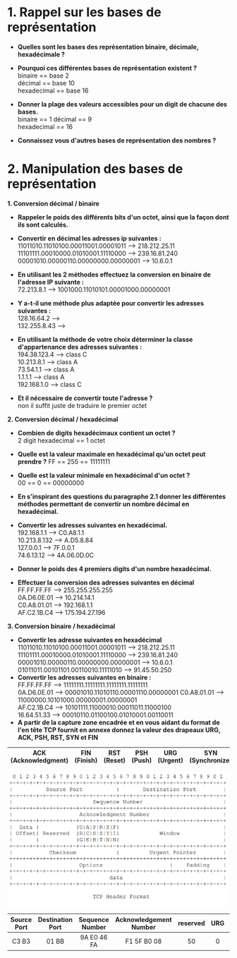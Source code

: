 # 1. Rappel sur les bases de représentation
- **Quelles sont les bases des représentation binaire, décimale, hexadécimale ?**   

- **Pourquoi ces différentes bases de représentation existent ?**  
    binaire == base 2  
    décimal == base 10  
    hexadecimal == base 16

- **Donner la plage des valeurs accessibles pour un digit de chacune des bases.**  
    binaire == 1 
    décimal == 9  
    hexadecimal == 16
    
- **Connaissez vous d'autres bases de représentation des nombres ?**  
    

# 2. Manipulation des bases de représentation
**1.	Conversion décimal / binaire**
- **Rappeler le poids des différents bits d'un octet, ainsi que la façon dont ils sont calculés.**  
    
- **Convertir en décimal les adresses ip suivantes :**
    11011010.11010100.00011001.00001011 --> 218.212.25.11
    11101111.00010000.01010001.11110000 --> 239.16.81.240
    00001010.00000110.00000000.00000001 --> 10.6.0.1
- **En utilisant les 2 méthodes effectuez la conversion en binaire de l'adresse IP suivante :**  
72.213.8.1 --> 1001000.11010101.00001000.00000001 
- **Y a-t-il une méthode plus adaptée pour convertir les adresses suivantes :**  
128.16.64.2 -->  
132.255.8.43 -->  
- **En utilisant la méthode de votre choix déterminer la classe d'appartenance des adresses suivantes :**  
194.38.123.4 --> class C  
10.213.8.1 --> class A  
73.54.1.1 --> class A  
1.1.1.1 --> class A  
192.168.1.0 --> class C  
- **Et il nécessaire de convertir toute l'adresse ?**  
non il suffit juste de traduire le premier octet

**2.	Conversion décimal / hexadécimal**
- **Combien de digits hexadécimaux contient un octet ?**  
2 digit hexadecimal == 1 octet
- **Quelle est la valeur maximale en hexadécimal qu'un octet peut prendre ?**
FF == 255 == 11111111  
- **Quelle est la valeur minimale en hexadécimal d'un octet ?**  
00 == 0 == 00000000
- **En s'inspirant des questions du paragraphe 2.1 donner les différentes méthodes permettant de convertir un nombre décimal en hexadécimal.**  

- **Convertir les adresses suivantes en hexadécimal.**  
192.168.1.1 --> C0.A8.1.1  
10.213.8.132 --> A.D5.8.84  
127.0.0.1 --> 7F.0.0.1  
74.6.13.12 --> 4A.06.0D.0C
- **Donner le poids des 4 premiers digits d'un nombre hexadécimal.**  
- **Effectuer la conversion des adresses suivantes en décimal**  
FF.FF.FF.FF --> 255.255.255.255  
0A.D6.0E.01 --> 10.214.14.1  
C0.A8.01.01 --> 192.168.1.1  
AF.C2.1B.C4 --> 175.194.27.196

**3.	Conversion binaire / hexadécimal**
- **Convertir les adresse suivantes en hexadécimal**  
11011010.11010100.00011001.00001011 --> 218.212.25.11  
11101111.00010000.01010001.11110000 --> 239.16.81.240  
00001010.00000110.00000000.00000001 --> 10.6.0.1   
01011011.00101101.00110010.11111010 --> 91.45.50.250  
- **Convertir les adresses suivantes en binaire :**  
FF.FF.FF.FF --> 11111111.11111111.11111111.11111111  
0A.D6.0E.01 --> 00001010.11010110.00001110.00000001
C0.A8.01.01 --> 11000000.10101000.00000001.00000001  
AF.C2.1B.C4 --> 10101111.11000010.00011011.11000100  
16.64.51.33 --> 00010110.01100100.01010001.00110011   
- **A partir de la capture zone encadrée et en vous aidant du format de l'en tête TCP fournit en annexe donnez la valeur des drapeaux URG, ACK, PSH, RST, SYN et FIN**  

| ACK (Acknowledgment) | FIN (Finish) | RST (Reset) | PSH (Push) | URG (Urgent) | SYN (Synchronize) | 
|-|-|-|-|-|-|

![alt text](TCP_tab.png)

| Source Port | Destination Port | Sequence Number | Acknowledgement Number | reserved | URG | ACK | PSH | RST | SYN | FIN |
|:-:|:-:|:-:|:-:|:-:|:-:|:-:|:-:|:-:|:-:|:-:|
| C3 B3 | 01 BB | 9A E0 46 FA | F1 5F B0 08 | 50 | 0 | 1 | 0 | 0 | 0 | 0 |